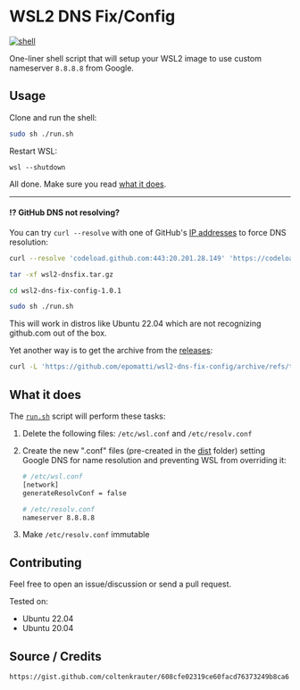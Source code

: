 # WSL2 DNS Fix/Config

[![shell](https://img.shields.io/github/workflow/status/epomatti/wsl2-dns-fix-config/shell?style=flat)](https://github.com/epomatti/wsl2-dns-fix-config/actions/workflows/shell.yml)

One-liner shell script that will setup your WSL2 image to use custom nameserver `8.8.8.8` from Google.

## Usage

Clone and run the shell:

```bash
sudo sh ./run.sh
```
Restart WSL:

```
wsl --shutdown
```
All done. Make sure you read [what it does](#what-it-does).

---
#### ⁉️ GitHub DNS not resolving?

You can try `curl --resolve` with one of GitHub's [IP addresses](https://docs.github.com/en/authentication/keeping-your-account-and-data-secure/about-githubs-ip-addresses) to force DNS resolution:

```sh
curl --resolve 'codeload.github.com:443:20.201.28.149' 'https://codeload.github.com/epomatti/wsl2-dns-fix-config/tar.gz/refs/tags/v1.0.1' -o wsl2-dnsfix.tar.gz

tar -xf wsl2-dnsfix.tar.gz

cd wsl2-dns-fix-config-1.0.1

sudo sh ./run.sh
```
This will work in distros like Ubuntu 22.04 which are not recognizing github.com out of the box.

Yet another way is to get the archive from the [releases](https://github.com/epomatti/wsl2-dns-fix-config/releases):

```sh
curl -L 'https://github.com/epomatti/wsl2-dns-fix-config/archive/refs/tags/v1.0.1.tar.gz' -o wsl2-dnsfix.tar.gz
```

## What it does

The [`run.sh`](./run.sh) script will perform these tasks:

1. Delete the following files: `/etc/wsl.conf` and `/etc/resolv.conf`
2. Create the new ".conf" files (pre-created in the [dist](./dist/) folder) setting Google DNS for name resolution and preventing WSL from overriding it:

    ```sh
    # /etc/wsl.conf
    [network]
    generateResolvConf = false
    ```
    ```sh
    # /etc/resolv.conf
    nameserver 8.8.8.8
    ```
    
3. Make `/etc/resolv.conf` immutable

## Contributing

Feel free to open an issue/discussion or send a pull request.

Tested on:
- Ubuntu 22.04
- Ubuntu 20.04

## Source / Credits

```
https://gist.github.com/coltenkrauter/608cfe02319ce60facd76373249b8ca6
```
